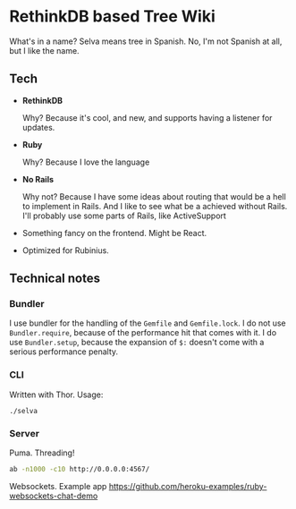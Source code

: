 # RethinkDB based Tree Wiki

What's in a name? Selva means tree in Spanish. No, I'm not Spanish at all, but I
like the name.

## Tech

*   **RethinkDB**
    
    Why? Because it's cool, and new, and supports having a listener for updates.
*   **Ruby**
    
    Why? Because I love the language
*   **No Rails**

    Why not? Because I have some ideas about routing that would be a hell to 
    implement in Rails. And I like to see what be a achieved without Rails. I'll
    probably use some parts of Rails, like ActiveSupport
*   Something fancy on the frontend. Might be React.
*   Optimized for Rubinius.

## Technical notes

### Bundler

I use bundler for the handling of the `Gemfile` and `Gemfile.lock`. I do not
use `Bundler.require`, because of the performance hit that comes with it. I do
use `Bundler.setup`, because the expansion of `$:` doesn't come with a serious
performance penalty.

### CLI

Written with Thor. Usage:

```
./selva
```

### Server

Puma. Threading!

```bash
ab -n1000 -c10 http://0.0.0.0:4567/
```

Websockets. Example app https://github.com/heroku-examples/ruby-websockets-chat-demo



